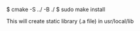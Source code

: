 $ cmake -S ../ -B ./
$ sudo make install

This will create static library (.a file) in usr/local/lib